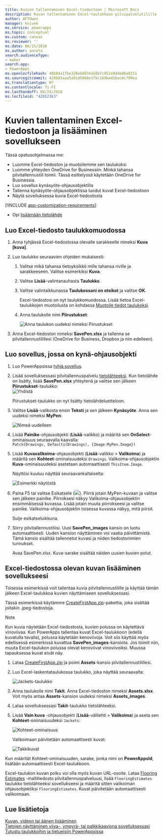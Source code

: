 ```yaml
---
title: Kuvien tallentaminen Excel-tiedostoon | Microsoft Docs
description: Kuvan tallentaminen Excel-taulukkoon pilvipalvelutilille
author: AFTOwen
manager: kvivek
ms.service: powerapps
ms.topic: conceptual
ms.custom: canvas
ms.reviewer: ''
ms.date: 06/15/2016
ms.author: anneta
search.audienceType:
- maker
search.app:
- PowerApps
ms.openlocfilehash: 48b8da1fbe328eb8834a58b7c052e8d4bd6a8151
ms.sourcegitcommit: 429b83aaa5a91d5868e1fbc169bed1bac0c709ea
ms.translationtype: HT
ms.contentlocale: fi-FI
ms.lasthandoff: 08/24/2018
ms.locfileid: "42852363"
---
```

# <a name="how-to-save-images-in-an-excel-file-and-then-add-these-images-to-your-app"></a>Kuvien tallentaminen Excel-tiedostoon ja lisääminen sovellukseen

Tässä opetusohjelmassa me:

* Luomme Excel-tiedoston ja muotoilemme sen taulukoksi
* Luomme yhteyden OneDrive for Businessiin. Minkä tahansa pilvitallennustili toimii. Tässä esittelyssä käytetään OneDrive for Businessia.
* Luo sovellus kynäsyöte-ohjausobjektilla
* Tallenna kynäsyöte-ohjausobjektissa luodut kuvat Excel-tiedostoon
* Näytä sovelluksessa kuvia Excel-tiedostosta

[!INCLUDE [app-customization-requirements](../../includes/app-customization-requirements.md)]
* Opi [lisäämään tietolähde](add-data-connection.md)

## <a name="create-the-excel-file-as-a-table"></a>Luo Excel-tiedosto taulukkomuodossa

1. Anna tyhjässä Excel-tiedostossa olevalle sarakkeelle nimeksi **Kuva [kuva]**.
2. Luo taulukko seuraavien ohjeiden mukaisesti:    
   
   1. Valitse mikä tahansa tietoyksikkö mille tahansa riville ja sarakkeeseen. Valitse esimerkiksi **Kuva**.
   2. Valitse **Lisää**-valintanauhasta **Taulukko**.
   3. Valitse valintaikkunassa **Taulukossani on otsikot** ja valitse **OK**.
      
      Excel-tiedostosi on nyt taulukkomuodossa. Lisää tietoa Excel-taulukkojen muotoilusta on kohdassa [Muotoile tiedot taulukoksi](https://support.office.com/article/Format-an-Excel-table-6789619F-C889-495C-99C2-2F971C0E2370).
   4. Anna taulukolle nimi **Piirustukset**:  
      
      ![Anna taulukon uudeksi nimeksi Piirustukset](./media/tutorial-working-with-images-in-excel/drawings-table.png)
3. Anna Excel-tiedoston nimeksi **SavePen.xlsx** ja tallenna se pilvitallennustilillesi (OneDrive for Business, Dropbox ja niin edelleen).

## <a name="create-an-app-with-the-pen-control"></a>Luo sovellus, jossa on kynä-ohjausobjekti
1. Luo PowerAppsissa [tyhjä sovellus](get-started-create-from-blank.md).
2. Lisää sovelluksessasi pilvitallennuspalvelu [tietolähteeksi](add-data-connection.md). Kun tietolähde on lisätty, lisää **SavePen.xlsx** yhteytenä ja valitse sen jälkeen **Piirustukset**-taulukko:  
   ![Yhdistä](./media/tutorial-working-with-images-in-excel/savepen.png)  
   
   Piirustukset-taulukko on nyt lisätty tietolähdeluetteloon.
3. Valitse **Lisää**-valikosta ensin **Teksti** ja sen jälkeen **Kynäsyöte**. Anna sen uudeksi nimeksi **MyPen**:  
   
   ![Nimeä uudelleen](./media/tutorial-working-with-images-in-excel/rename-mypen.png)
4. Lisää **Painike**-ohjausobjekti (**Lisää**-valikko) ja määritä sen **OnSelect**-ominaisuus seuraavalla kaavalla:  
   `Patch(Drawings, Defaults(Drawings), {Image:MyPen.Image})`
5. Lisää **Kuvavalikoima**-ohjausobjekti (**Lisää**-valikko > **Valikoima**) ja määritä sen **Kohteet**-ominaisuudeksi `Drawings`. Valikoima-ohjausobjektin **Kuva**-ominaisuudeksi asetetaan automaattisesti `ThisItem.Image`.
   
   Näyttösi kuuluu näyttää seuraavankaltaiselta:  
   
   ![Esimerkki näytöstä](./media/tutorial-working-with-images-in-excel/screen.png)  
6. Paina F5 tai valitse Esikatsele (![](./media/tutorial-working-with-images-in-excel/preview.png)). Piirrä jotain MyPen-kuvaan ja valitse sen jälkeen painike. Piirroksesi näkyy Valikoima-ohjausobjektin ensimmäisessä kuvassa. Lisää jotain muuta piirrokseesi ja valitse painike. Valikoima-ohjausobjektin toisessa kuvassa näkyy, mitä piirsit.
   
   Sulje esikatseluikkuna.
7. Siirry pilvitallennustiliisi. Uusi **SavePen_images** kansio on luotu automaattisesti. Uuden kansion näyttäminen voi vaatia päivittämistä. Tämä kansio sisältää tallennetut kuvasi ja niiden tiedostonimien tunnukset.
   
    Avaa SavePen.xlsx. Kuva-sarake sisältää näiden uusien kuvien polut.

## <a name="add-the-image-in-an-excel-file-to-your-app"></a>Excel-tiedostossa olevan kuvan lisääminen sovellukseesi
Toisessa esimerkissä voit tallentaa kuvia pilvitallennustilille ja käyttää tämän jälkeen Excel-taulukkoa kuvien näyttämiseen sovelluksessasi.

Tässä esimerkissä käytämme [CreateFirstApp.zip](http://pwrappssamples.blob.core.windows.net/samples/CreateFirstApp.zip)-pakettia, joka sisältää joitakin .jpeg-tiedostoja.

> [!NOTE]
> Kun kuvia näytetään Excel-tiedostosta, kuvien polussa on käytettävä vinoviivaa. Kun PowerApps tallentaa kuvat Excel-taulukkoon (edellä kuvatulla tavalla), polussa käytetään kenoviivoja. Voit siis käyttää myös edellisessä esimerkissä kuvattua **SavePen_images**-kansiota. Jos toimit niin, muuta Excel-taulukon polussa olevat kenoviivat vinoviivoiksi. Muussa tapauksessa kuvat eivät näy.  

1. Lataa [CreateFirstApp.zip](http://pwrappssamples.blob.core.windows.net/samples/CreateFirstApp.zip) ja poimi **Assets**-kansio pilvitallennustilillesi.
2. Luo Excel-laskentataulukossa taulukko, joka näyttää seuraavalta:
   
    ![Jackets-taulukko](./media/tutorial-working-with-images-in-excel/jackets.png)
3. Anna taulukolle nimi **Takit**. Anna Excel-tiedoston nimeksi **Assets.xlsx**. Voit myös antaa **Assets**-kansion uudeksi nimeksi **Assets_images**.
4. Lataa sovelluksessasi **Takit**-taulukko tietolähteeksi.  
5. Lisää **Vain kuva** -ohjausobjekti (**Lisää**-välilehti > **Valikoima**) ja aseta sen **Kohteet**-ominaisuudeksi `Jackets`:  
   
    ![Kohteet-ominaisuus](./media/tutorial-working-with-images-in-excel/items-jackets.png)
   
    Valikoimaan päivitetään automaattisesti kuvat:  
   
    ![Takkikuvat](./media/tutorial-working-with-images-in-excel/images.png)

Kun määrität Kohteet-ominaisuuden, sarake, jonka nimi on **PowerAppsId**, lisätään automaattisesti Excel-taulukkoon.

Excel-taulukon kuvan polku voi olla myös kuvan URL-osoite. Lataa [Flooring Estimates](http://pwrappssamples.blob.core.windows.net/samples/FlooringEstimates.xlsx) -mallitiedosto pilvitallennuspalveluusi, lisää `FlooringEstimates` taulukko tietolähteeksi sovellukseesi ja määritä sitten valikoiman ohjausobjektiksi `FlooringEstimates`. Kuvat päivitetään automaattisesti valikoimaan.

## <a name="learn-more"></a>Lue lisätietoja
[Kuvan, videon tai äänen lisääminen](add-images-pictures-audio-video.md)  
[Tietojen näyttäminen viiva-, ympyrä- tai palkkikaaviona sovelluksessasi](use-line-pie-bar-chart.md)  
[Tutustu taulukkoihin ja tietueisiin PowerAppsissa](working-with-tables.md)

